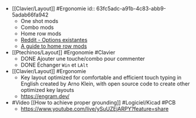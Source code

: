 - [[Clavier/Layout]] #Ergonomie
  id:: 63fc5adc-a91b-4c83-abb9-5adab66fa942
	- One shot mods
	- Combo mods
	- Home row mods
	- [Reddit - Options existantes](https://www.reddit.com/r/ErgoMechKeyboards/comments/11bppqh/what_are_your_thoughts_on_the_miryoku_layout/)
	- [A guide to home row mods](https://precondition.github.io/home-row-mods)
- [[Ptechinos/Layout]] #Ergonomie #Clavier
	- DONE Ajouter une touche/combo pour commenter
	- DONE Échanger `Win` et `LAlt`
- [[Clavier/Layout]] #Ergonomie
	- Key layout optimized for comfortable and efficient touch typing in English created by Arno Klein, with open source code to create other optimized key layouts
	- https://engram.dev/
- #Video [[How to achieve proper grounding]] #Logiciel/Kicad #PCB
	- https://www.youtube.com/live/ySuUZEjARPY?feature=share